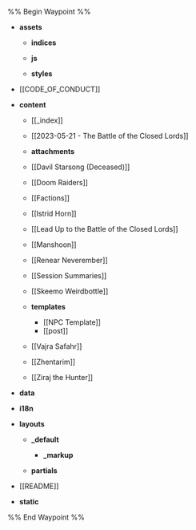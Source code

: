 %% Begin Waypoint %%
- **assets**
	- **indices**
	- **js**

	- **styles**

- [[CODE_OF_CONDUCT]]
- **content**
	- [[_index]]
	- [[2023-05-21 - The Battle of the Closed Lords]]
	- **attachments**

	- [[Davil Starsong (Deceased)]]
	- [[Doom Raiders]]
	- [[Factions]]
	- [[Istrid Horn]]
	- [[Lead Up to the Battle of the Closed Lords]]
	- [[Manshoon]]
	- [[Renear Neverember]]
	- [[Session Summaries]]
	- [[Skeemo Weirdbottle]]
	- **templates**
		- [[NPC Template]]
		- [[post]]
	- [[Vajra Safahr]]
	- [[Zhentarim]]
	- [[Ziraj the Hunter]]
- **data**

- **i18n**

- **layouts**
	- **_default**
		- **_markup**

	- **partials**

- [[README]]
- **static**


%% End Waypoint %%
